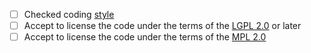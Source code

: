 - [ ] Checked coding [style](https://github.com/pdfmm/pdfmm/blob/master/CODING-STYLE.md)
- [ ] Accept to license the code under the terms of the [LGPL 2.0](https://spdx.org/licenses/LGPL-2.0-or-later.html) or later
- [ ] Accept to license the code under the terms of the [MPL 2.0](https://spdx.org/licenses/MPL-2.0)
